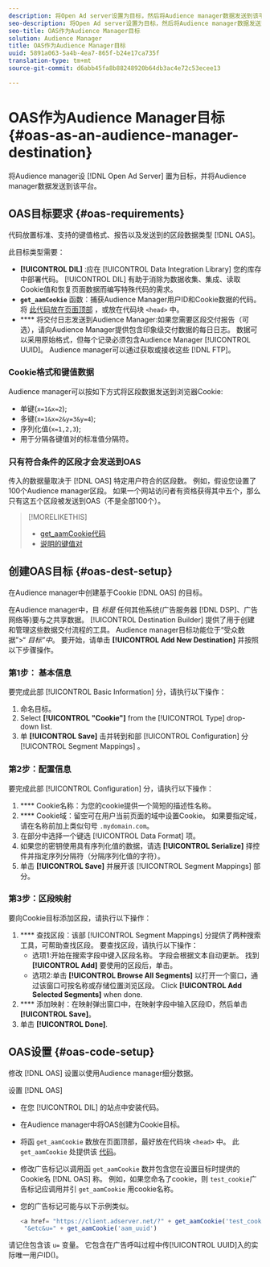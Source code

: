 ```yaml
---
description: 将Open Ad server设置为目标，然后将Audience manager数据发送到该平台。
seo-description: 将Open Ad server设置为目标，然后将Audience manager数据发送到该平台。
seo-title: OAS作为Audience Manager目标
solution: Audience Manager
title: OAS作为Audience Manager目标
uuid: 5891a063-5a4b-4ea7-865f-b24e17ca735f
translation-type: tm+mt
source-git-commit: d6abb45fa8b88248920b64db3ac4e72c53ecee13

---
```



# OAS作为Audience Manager目标 {#oas-as-an-audience-manager-destination}

将Audience manager设 [!DNL Open Ad Server] 置为目标，并将Audience manager数据发送到该平台。

## OAS目标要求 {#oas-requirements}

代码放置标准、支持的键值格式、报告以及发送到的区段数据类型 [!DNL OAS]。

<!-- aam-oas-requirements.xml -->

此目标类型需要：

* **[!UICONTROL DIL]** :应在 [!UICONTROL Data Integration Library] 您的库存中部署代码。 [!UICONTROL DIL] 有助于消除为数据收集、集成、读取Cookie值和恢复页面数据而编写特殊代码的需求。
* **`get_aamCookie`** 函数：捕获Audience Manager用户ID和Cookie数据的代码。 将 [此代码放在页面顶部](../../features/destinations/get-aam-cookie-code.md) ，或放在代码块 `<head>` 中。
* **** 将交付日志发送到Audience Manager:如果您需要区段交付报告（可选），请向Audience Manager提供包含印象级交付数据的每日日志。 数据可以采用原始格式，但每个记录必须包含Audience Manager [!UICONTROL UUID]。 Audience manager可以通过获取或接收这些 [!DNL FTP]。

### Cookie格式和键值数据

Audience manager可以按如下方式将区段数据发送到浏览器Cookie:

* 单键(`x=1&x=2`);
* 多键(`x=1&x=2&y=3&y=4`);
* 序列化值(`x=1,2,3`);
* 用于分隔各键值对的标准值分隔符。

### 只有符合条件的区段才会发送到OAS

传入的数据量取决于 [!DNL OAS] 特定用户符合的区段数。 例如，假设您设置了100个Audience manager区段。 如果一个网站访问者有资格获得其中五个，那么只有这五个区段被发送到OAS（不是全部100个）。

>[!MORELIKETHIS]
>
>* [get_aamCookie代码](../../features/destinations/get-aam-cookie-code.md)
>* [说明的键值对](../../reference/key-value-pairs-explained.md)


## 创建OAS目标 {#oas-dest-setup}

在Audience manager中创建基于Cookie [!DNL OAS] 的目标。

<!-- aam-oas-destination-setup.xml -->

在Audience manager中，目 *标是* 任何其他系统(广告服务器 [!DNL DSP]、广告网络等)要与之共享数据。 [!UICONTROL Destination Builder] 提供了用于创建和管理这些数据交付流程的工具。 Audience manager目标功能位于“受众数据”&gt;“ *目标”中*。 要开始，请单击 **[!UICONTROL Add New Destination]** 并按照以下步骤操作。

### 第1步： 基本信息

要完成此部 [!UICONTROL Basic Information] 分，请执行以下操作：

1. 命名目标。
1. Select **[!UICONTROL "Cookie"]** from the [!UICONTROL Type] drop-down list.
1. 单 **[!UICONTROL Save]** 击并转到和部 [!UICONTROL Configuration] 分 [!UICONTROL Segment Mappings] 。

### 第2步：配置信息

要完成此部 [!UICONTROL Configuration] 分，请执行以下操作：

1. **** Cookie名称：为您的cookie提供一个简短的描述性名称。
1. **** Cookie域：留空可在用户当前页面的域中设置Cookie。 如果要指定域，请在名称前加上类似句号 `.mydomain.com`。
1. 在部分中选择一个键选 [!UICONTROL Data Format] 项。
1. 如果您的密钥使用具有序列化值的数据，请选 **[!UICONTROL Serialize]** 择控件并指定序列分隔符（分隔序列化值的字符）。
1. 单击 **[!UICONTROL Save]** 并展开该 [!UICONTROL Segment Mappings] 部分。

### 第3步：区段映射

要向Cookie目标添加区段，请执行以下操作：

1. **** 查找区段：该部 [!UICONTROL Segment Mappings] 分提供了两种搜索工具，可帮助查找区段。 要查找区段，请执行以下操作：
   * 选项1:开始在搜索字段中键入区段名称。 字段会根据文本自动更新。 找到 **[!UICONTROL Add]** 要使用的区段后，单击。
   * 选项2:单击 **[!UICONTROL Browse All Segments]** 以打开一个窗口，通过该窗口可按名称或存储位置浏览区段。 Click **[!UICONTROL Add Selected Segments]** when done.
1. **** 添加映射：在映射弹出窗口中，在映射字段中输入区段ID，然后单击 **[!UICONTROL Save]**。
1. 单击 **[!UICONTROL Done]**.

## OAS设置 {#oas-code-setup}

修改 [!DNL OAS] 设置以使用Audience manager细分数据。

<!-- aam-oas-code.xml -->

设置 [!DNL OAS]

* 在您 [!UICONTROL DIL] 的站点中安装代码。
* 在Audience manager中将OAS创建为Cookie目标。
* 将函 `get_aamCookie` 数放在页面顶部，最好放在代码块 `<head>` 中。 此 `get_aamCookie` 处提供该 [代码](../../features/destinations/get-aam-cookie-code.md)。
* 修改广告标记以调用函 `get_aamCookie` 数并包含您在设置目标时提供的Cookie名 [!DNL OAS] 称。 例如，如果您命名了cookie，则 `test_cookie`广告标记应调用并引 `get_aamCookie` 用cookie名称。
* 您的广告标记可能与以下示例类似。

   ```js
   <a href= "https://client.adserver.net/?" + get_aamCookie('test_cookie') +
    "&etc&u=" + get_aamCookie('aam_uuid')
   ```

请记住包含该 `u=` 变量。 它包含在广告呼叫过程中传[!UICONTROL UUID]入的实际唯一用户ID()。
